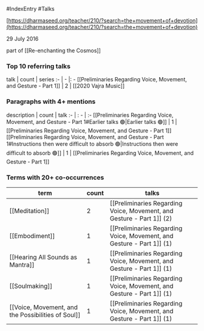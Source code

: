 #IndexEntry #Talks

[https://dharmaseed.org/teacher/210/?search=the+movement+of+devotion](https://dharmaseed.org/teacher/210/?search=the+movement+of+devotion) 

29 July 2016

part of [[Re-enchanting the Cosmos]]

### Top 10 referring talks
talk | count | series
:- | - |: -
[[Preliminaries Regarding Voice, Movement, and Gesture - Part 1]] | 2 | [[2020 Vajra Music]]

### Paragraphs with 4+ mentions
description | count | talk
:- | : - | :-
[[Preliminaries Regarding Voice, Movement, and Gesture - Part 1#Earlier talks 🟢\|Earlier talks 🟢]] | 1 | [[Preliminaries Regarding Voice, Movement, and Gesture - Part 1]]
[[Preliminaries Regarding Voice, Movement, and Gesture - Part 1#Instructions then were difficult to absorb 🟢\|Instructions then were difficult to absorb 🟢]] | 1 | [[Preliminaries Regarding Voice, Movement, and Gesture - Part 1]]

### Terms with 20+ co-occurrences
term | count | talks
-|-|-
[[Meditation]] | 2 | <span class="counts">[[Preliminaries Regarding Voice, Movement, and Gesture - Part 1]] (2)</span> 
[[Embodiment]] | 1 | <span class="counts">[[Preliminaries Regarding Voice, Movement, and Gesture - Part 1]] (1)</span> 
[[Hearing All Sounds as Mantra]] | 1 | <span class="counts">[[Preliminaries Regarding Voice, Movement, and Gesture - Part 1]] (1)</span> 
[[Soulmaking]] | 1 | <span class="counts">[[Preliminaries Regarding Voice, Movement, and Gesture - Part 1]] (1)</span> 
[[Voice, Movement, and the Possibilities of Soul]] | 1 | <span class="counts">[[Preliminaries Regarding Voice, Movement, and Gesture - Part 1]] (1)</span> 

